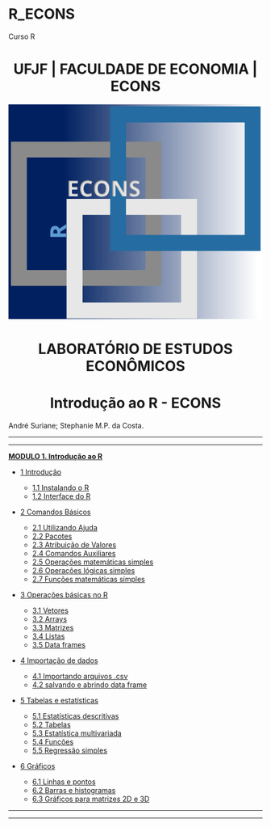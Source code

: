 # R_ECONS
Curso R

<h1><center>UFJF | FACULDADE DE ECONOMIA | ECONS</center></h1>

<img src="Imagens/ECONS_R.png">

<h1><center> LABORATÓRIO DE ESTUDOS ECONÔMICOS </center></h1>

<h1><center>Introdução ao R - ECONS</center></h1>



 André Suriane; Stephanie M.P. da Costa.
 
---
 
---
[**MODULO 1. Introdução ao R**](https://andresuriane.github.io/R_ECONS/Intro_R_ECONS.html)

- [1 Introdução](https://andresuriane.github.io/R_ECONS/Intro_R_ECONS.html#1-Introdução)
  - [1.1 Instalando o R](https://andresuriane.github.io/R_ECONS/Intro_R_ECONS.html#1.1-Instalando-o-R)  
  - [1.2 Interface do R](https://andresuriane.github.io/R_ECONS/Intro_R_ECONS.html#1.2-Interface-do-R)  


- [2 Comandos Básicos](https://andresuriane.github.io/R_ECONS/Intro_R_ECONS.html#2-Comandos-Básicos)
  - [2.1 Utilizando Ajuda](https://andresuriane.github.io/R_ECONS/Intro_R_ECONS.html#2.1-Utilizando-Ajuda)
  - [2.2 Pacotes](https://andresuriane.github.io/R_ECONS/Intro_R_ECONS.html#2.2-Pacotes)
  - [2.3 Atribuição de Valores](https://andresuriane.github.io/R_ECONS/Intro_R_ECONS.html#2.3-Atribuição-de-Valores)
  - [2.4 Comandos Auxiliares](https://andresuriane.github.io/R_ECONS/Intro_R_ECONS.html#2.4-Comandos-Auxiliares)
  - [2.5 Operações matemáticas simples](https://andresuriane.github.io/R_ECONS/Intro_R_ECONS.html#2.5-Operações-matemáticas-simples)
  - [2.6 Operações lógicas simples](https://andresuriane.github.io/R_ECONS/Intro_R_ECONS.html#2.6-Operações-lógicas-simples)
  - [2.7 Funções matemáticas simples](https://andresuriane.github.io/R_ECONS/Intro_R_ECONS.html#2.7-Funções-matemáticas-simples)
  
  
- [3 Operações básicas no R](https://andresuriane.github.io/R_ECONS/Intro_R_ECONS.html#3-Operações-básicas-no-R)
  - [3.1 Vetores](https://andresuriane.github.io/R_ECONS/Intro_R_ECONS.html#3.1-Vetores)
  - [3.2 Arrays](https://andresuriane.github.io/R_ECONS/Intro_R_ECONS.html3.2-Arrays)
  - [3.3 Matrizes](https://andresuriane.github.io/R_ECONS/Intro_R_ECONS.html#3.3-Matrizes)
  - [3.4 Listas](https://andresuriane.github.io/R_ECONS/Intro_R_ECONS.html#3.4-Listas)
  - [3.5 Data frames](https://andresuriane.github.io/R_ECONS/Intro_R_ECONS.html#3.5-Data-frames)
  
  
- [4 Importação de dados](https://andresuriane.github.io/R_ECONS/Intro_R_ECONS.html#4-Importação-de-dados)
  - [4.1 Importando arquivos .csv](https://andresuriane.github.io/R_ECONS/Intro_R_ECONS.html#4.1-Importando-arquivos-.csv)
  - [4.2 salvando e abrindo data frame](https://andresuriane.github.io/R_ECONS/Intro_R_ECONS.html#4.2-salvando-e-abrindo-data-frame)
  
  
- [5 Tabelas e estatísticas](https://andresuriane.github.io/R_ECONS/Intro_R_ECONS.html#5-Tabelas-e-estatísticas)
  - [5.1 Estatísticas descritivas](https://andresuriane.github.io/R_ECONS/Intro_R_ECONS.html#5.1-Estatísticas-descritivas)
  - [5.2 Tabelas](https://andresuriane.github.io/R_ECONS/Intro_R_ECONS.html#5.2-Tabelas)
  - [5.3 Estatística multivariada](https://andresuriane.github.io/R_ECONS/Intro_R_ECONS.html#5.3-Estatística-multivariada)
  - [5.4 Funções](https://andresuriane.github.io/R_ECONS/Intro_R_ECONS.html#5.4-Funções)
  - [5.5 Regressão simples](https://andresuriane.github.io/R_ECONS/Intro_R_ECONS.html#5.5-Regressão-simples)
  
  
- [6 Gráficos](https://andresuriane.github.io/R_ECONS/Intro_R_ECONS.html#6-Gráficos)
  - [6.1 Linhas e pontos](https://andresuriane.github.io/R_ECONS/Intro_R_ECONS.html#6.1-Linhas-e-pontos)
  - [6.2 Barras e histogramas](https://andresuriane.github.io/R_ECONS/Intro_R_ECONS.html#6.2-Barras-e-histogramas)
  - [6.3 Gráficos para matrizes 2D e 3D](https://andresuriane.github.io/R_ECONS/Intro_R_ECONS.html#6.3-Gráficos-para-matrizes-2D-e-3D)

---

---
